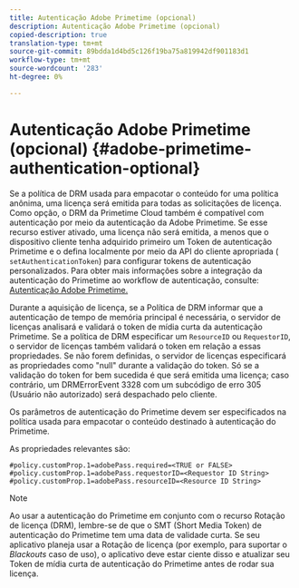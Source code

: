 ```yaml
---
title: Autenticação Adobe Primetime (opcional)
description: Autenticação Adobe Primetime (opcional)
copied-description: true
translation-type: tm+mt
source-git-commit: 89bdda1d4bd5c126f19ba75a819942df901183d1
workflow-type: tm+mt
source-wordcount: '283'
ht-degree: 0%

---
```



# Autenticação Adobe Primetime (opcional) {#adobe-primetime-authentication-optional}

Se a política de DRM usada para empacotar o conteúdo for uma política anônima, uma licença será emitida para todas as solicitações de licença. Como opção, o DRM da Primetime Cloud também é compatível com autenticação por meio da autenticação da Adobe Primetime. Se esse recurso estiver ativado, uma licença não será emitida, a menos que o dispositivo cliente tenha adquirido primeiro um Token de autenticação Primetime e o defina localmente por meio da API do cliente apropriada ( `setAuthenticationToken`) para configurar tokens de autenticação personalizados. Para obter mais informações sobre a integração da autenticação do Primetime ao workflow de autenticação, consulte: [Autenticação Adobe Primetime.](https://tve.helpdocsonline.com/home)

Durante a aquisição de licença, se a Política de DRM informar que a autenticação de tempo de memória principal é necessária, o servidor de licenças analisará e validará o token de mídia curta da autenticação Primetime. Se a política de DRM especificar um `ResourceID` ou `RequestorID`, o servidor de licenças também validará o token em relação a essas propriedades. Se não forem definidas, o servidor de licenças especificará as propriedades como &quot;null&quot; durante a validação do token. Só se a validação do token for bem sucedida é que será emitida uma licença; caso contrário, um DRMErrorEvent 3328 com um subcódigo de erro 305 (Usuário não autorizado) será despachado pelo cliente.

Os parâmetros de autenticação do Primetime devem ser especificados na política usada para empacotar o conteúdo destinado à autenticação do Primetime.

As propriedades relevantes são:

```
#policy.customProp.1=adobePass.required=<TRUE or FALSE> 
#policy.customProp.1=adobePass.requestorID=<Requestor ID String> 
#policy.customProp.1=adobePass.resourceID=<Resource ID String>
```

>[!NOTE]
>
>Ao usar a autenticação do Primetime em conjunto com o recurso Rotação de licença (DRM), lembre-se de que o SMT (Short Media Token) de autenticação do Primetime tem uma data de validade curta. Se seu aplicativo planeja usar a Rotação de licença (por exemplo, para suportar o *Blackouts* caso de uso), o aplicativo deve estar ciente disso e atualizar seu Token de mídia curta de autenticação do Primetime antes de rodar sua licença.